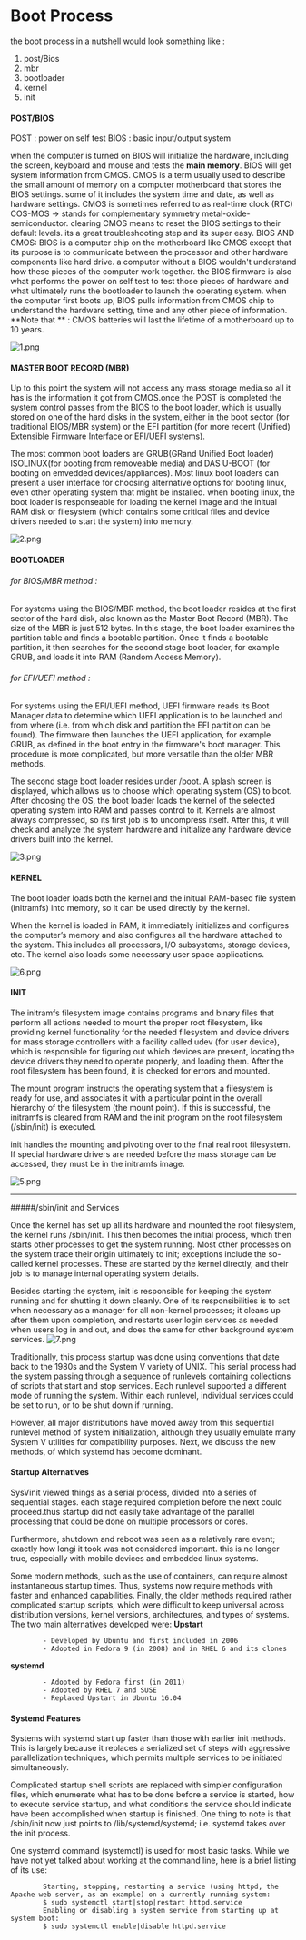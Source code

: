 
Boot Process
============

the boot process in a nutshell would look something like :

1. post/Bios
2. mbr
3. bootloader
4. kernel
5. init

#### POST/BIOS

POST : power on self test
BIOS : basic input/output system

when the computer is turned on BIOS will initialize the hardware, including the screen, keyboard and mouse and tests the **main memory**.
BIOS will get system information from CMOS. CMOS is a term usually used to describe the small amount of memory on a computer motherboard
that stores the BIOS settings. some of it includes the system time and date, as well as hardware settings.
CMOS is sometimes referred to as real-time clock (RTC) COS-MOS -> stands for complementary symmetry metal-oxide-semiconductor.
clearing CMOS means to reset the BIOS settings to their default levels. its a great troubleshooting step and its super easy.
BIOS AND CMOS:
BIOS is a computer chip on the motherboard like CMOS except that its purpose is to communicate between the processor and other hardware components like hard drive.
a computer without a BIOS wouldn't understand how these pieces of the computer work together.
the BIOS firmware is also what performs the power on self test to test those pieces of hardware and what ultimately runs the bootloader to launch the operating system.
when the computer first boots up, BIOS pulls information from CMOS chip to understand the hardware setting, time and any other piece of information.
**Note that ** : CMOS batteries will last the lifetime of a motherboard up to 10 years.

![1.png](./images/1.png)


#### MASTER BOOT RECORD (MBR)

Up to this point the system will not access any mass storage media.so all it has is the information it got from CMOS.once the POST is completed the system control passes from the BIOS to the boot loader,
which is usually stored on one of the hard disks in the system, either in the boot sector (for traditional BIOS/MBR system) or the EFI partition (for more recent (Unified) Extensible Firmware Interface or EFI/UEFI systems).

The most common boot loaders are GRUB(GRand Unified Boot loader) ISOLINUX(for booting from removeable media) and DAS U-BOOT (for booting on emvedded devices/appliances). Most linux boot loaders can present a user interface for choosing alternative options for booting linux, even other operating system that might be installed. when booting linux, the boot loader is responseable for loading the kernel image and the initual RAM disk or filesystem (which contains some critical files and device drivers needed to start the system) into memory.

![2.png](./images/2.png)


#### BOOTLOADER

###### for BIOS/MBR method :

For systems using the BIOS/MBR method, the boot loader resides at the first sector of the hard disk, also known as the Master Boot Record (MBR). The size of the MBR is just 512 bytes. In this stage, the boot loader examines the partition table and finds a bootable partition. Once it finds a bootable partition, it then searches for the second stage boot loader, for example GRUB, and loads it into RAM (Random Access Memory).

###### for EFI/UEFI method :

For systems using the EFI/UEFI method, UEFI firmware reads its Boot Manager data to determine which UEFI application is to be launched and from where (i.e. from which disk and partition the EFI partition can be found). The firmware then launches the UEFI application, for example GRUB, as defined in the boot entry in the firmware's boot manager. This procedure is more complicated, but more versatile than the older MBR methods.


The second stage boot loader resides under /boot. A splash screen is displayed, which allows us to choose which operating system (OS) to boot. After choosing the OS, the boot loader loads the kernel of the selected operating system into RAM and passes control to it. Kernels are almost always compressed, so its first job is to uncompress itself. After this, it will check and analyze the system hardware and initialize any hardware device drivers built into the kernel.

![3.png](./images/3.png)


#### KERNEL

The boot loader loads both the kernel and the initual RAM-based file system (initramfs) into memory, so it can be used directly by the kernel.

When the kernel is loaded in RAM, it immediately initializes and configures the computer’s memory and also configures all the hardware attached to the system. This includes all processors, I/O subsystems, storage devices, etc. The kernel also loads some necessary user space applications.

![6.png](./images/6.png)

#### INIT

The initramfs filesystem image contains programs and binary files that perform all actions needed to mount the proper root filesystem, like providing kernel functionality for the needed filesystem and device drivers for mass storage controllers with a facility called udev (for user device), which is responsible for figuring out which devices are present, locating the device drivers they need to operate properly, and loading them. After the root filesystem has been found, it is checked for errors and mounted.

The mount program instructs the operating system that a filesystem is ready for use, and associates it with a particular point in the overall hierarchy of the filesystem (the mount point). If this is successful, the initramfs is cleared from RAM and the init program on the root filesystem (/sbin/init) is executed.

init handles the mounting and pivoting over to the final real root filesystem. If special hardware drivers are needed before the mass storage can be accessed, they must be in the initramfs image.

![5.png](./images/5.png)

--------------------------------

#####/sbin/init and Services

Once the kernel has set up all its hardware and mounted the root filesystem, the kernel runs /sbin/init. This then becomes the initial process, which then starts other processes to get the system running. Most other processes on the system trace their origin ultimately to init; exceptions include the so-called kernel processes. These are started by the kernel directly, and their job is to manage internal operating system details.

Besides starting the system, init is responsible for keeping the system running and for shutting it down cleanly. One of its responsibilities is to act when necessary as a manager for all non-kernel processes; it cleans up after them upon completion, and restarts user login services as needed when users log in and out, and does the same for other background system services.
![7.png](./images/7.png)

Traditionally, this process startup was done using conventions that date back to the 1980s and the System V variety of UNIX. This serial process had the system passing through a sequence of runlevels containing collections of scripts that start and stop services. Each runlevel supported a different mode of running the system. Within each runlevel, individual services could be set to run, or to be shut down if running.

However, all major distributions have moved away from this sequential runlevel method of system initialization, although they usually emulate many System V utilities for compatibility purposes. Next, we discuss the new methods, of which systemd has become dominant.

#### Startup Alternatives

SysVinit viewed things as a serial process, divided into a series of sequential stages. each stage required completion before the next could proceed.thus startup did not easily take advantage of the parallel processing that could be done on multiple processors or cores.

Furthermore, shutdown and reboot was seen as a relatively rare event; exactly how longi it took was not considered important. this is no longer true, especially with mobile devices and embedded linux systems.

Some modern methods, such as the use of containers, can require almost instantaneous startup times. Thus, systems now require methods with faster and enhanced capabilities. Finally, the older methods required rather complicated startup scripts, which were difficult to keep universal across distribution versions, kernel versions, architectures, and types of systems. The two main alternatives developed were:
**Upstart**

            - Developed by Ubuntu and first included in 2006
            - Adopted in Fedora 9 (in 2008) and in RHEL 6 and its clones

**systemd**

            - Adopted by Fedora first (in 2011)
            - Adopted by RHEL 7 and SUSE
            - Replaced Upstart in Ubuntu 16.04

#### Systemd Features

Systems with systemd start up faster than those with earlier init methods. This is largely because it replaces a serialized set of steps with aggressive parallelization techniques, which permits multiple services to be initiated simultaneously.

Complicated startup shell scripts are replaced with simpler configuration files, which enumerate what has to be done before a service is started, how to execute service startup, and what conditions the service should indicate have been accomplished when startup is finished. One thing to note is that /sbin/init now just points to /lib/systemd/systemd; i.e. systemd takes over the init process.

One systemd command (systemctl) is used for most basic tasks. While we have not yet talked about working at the command line, here is a brief listing of its use:

            Starting, stopping, restarting a service (using httpd, the Apache web server, as an example) on a currently running system:
            $ sudo systemctl start|stop|restart httpd.service
            Enabling or disabling a system service from starting up at system boot:
            $ sudo systemctl enable|disable httpd.service

